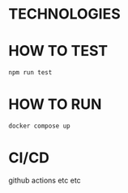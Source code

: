 # TECHNOLOGIES

# HOW TO TEST
`npm run test`

# HOW TO RUN
`docker compose up`

# CI/CD
github actions etc etc

